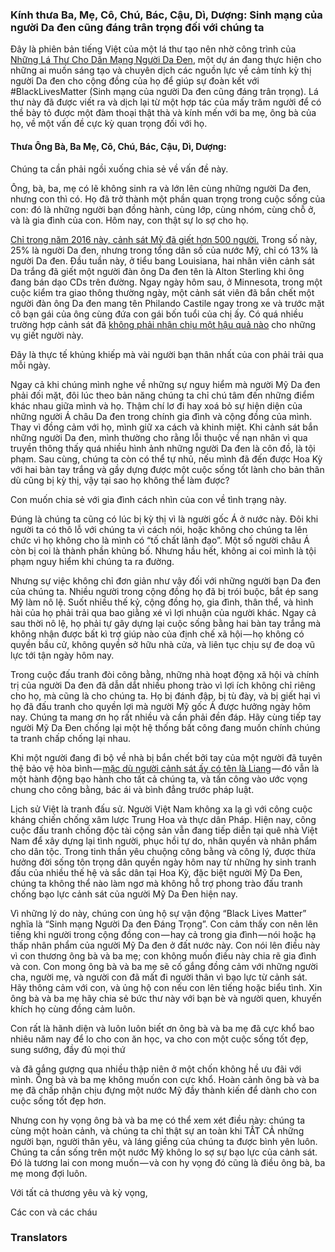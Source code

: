 ### Kính thưa Ba, Mẹ, Cô, Chú, Bác, Cậu, Dì, Dượng: Sinh mạng của người Da đen cũng đáng trân trọng đối với chúng ta

Đây là phiên bản tiếng Việt của một lá thư tạo nên nhờ công trình của [Những Lá Thư Cho Dân Mạng Người Da Đen](http://about.lettersforblacklives.com/), một dự án đang thực hiện cho những ai muốn sáng tạo và chuyên dịch các nguồn lực về cảm tính kỳ thị người Da đen cho cộng đồng của họ để giúp sự đoàn kết với #BlackLivesMatter (Sinh mạng của người Da đen cũng đáng trân trọng). Lá thư này đã được viết ra và dịch lại từ một hợp tác của mấy trăm người để có thề bày tỏ được một đàm thoại thật thà và kính mến với ba mẹ, ông bà của họ, về một vấn đề cực kỳ quan trọng đối với họ.

#### Thưa Ông Bà, Ba Mẹ, Cô, Chú, Bác, Cậu, Dì, Dượng:

Chúng ta cần phải ngồi xuống chia sẻ về vấn đề này.

Ông, bà, ba, mẹ có lẽ không sinh ra và lớn lên cùng những người Da đen, nhưng con thì có. Họ đã trở thành một phần quan trọng trong cuộc sống của con: đó là những người bạn đồng hành, cùng lớp, cùng nhóm, cùng chỗ ở, và là gia đình của con. Hôm nay, con thật sự lo sợ cho họ.

[Chỉ trong năm 2016 này, cảnh sát Mỹ đã giết hơn 500 người.](https://www.washingtonpost.com/graphics/national/police-shootings-2016/) Trong số này, 25% là người Da đen, nhưng trong tổng dân số của nước Mỹ, chỉ có 13% là người Da đen. Đầu tuần này, ở tiểu bang Louisiana, hai nhân viên cảnh sát Da trắng đã giết một người đàn ông Da đen tên là Alton Sterling khi ông đang bán dạo CDs trên đường. Ngay ngày hôm sau, ở Minnesota, trong một cuộc kiểm tra giao thông thường ngày, một cảnh sát viên đã bắn chết một người đàn ông Da đen mang tên Philando Castile ngay trong xe và trước mặt cô bạn gái của ông cùng đứa con gái bốn tuổi của chị ấy. Có quá nhiều trường hợp cảnh sát đã [không phải nhận chịu một hậu quả nào](http://www.washingtonpost.com/sf/investigative/2015/04/11/thousands-dead-few-prosecuted/) cho những vụ giết người này.

Đây là thực tế khủng khiếp mà vài người bạn thân nhất của con phải trải qua mỗi ngày.

Ngay cả khi chúng mình nghe về những sự nguy hiểm mà người Mỹ Da đen phải đối mặt, đôi lúc theo bản năng chúng ta chỉ chú tâm đến những điểm khác nhau giữa mình và họ. Thậm chí lơ đi hay xoá bỏ sự hiện diện của những người Á châu Da đen trong chính gia đình và cộng đồng của mình. Thay vì đồng cảm với họ, mình giữ xa cách và khinh miệt. Khi cảnh sát bắn những người Da đen, mình thường cho rằng lỗi thuộc về nạn nhân vì qua truyền thông thấy quá nhiều hình ảnh những người Da đen là côn đồ, là tội phạm. Sau cùng, chúng ta còn có thể tự nhủ, nếu mình đã đến được Hoa Kỳ với hai bàn tay trắng và gầy dựng được một cuộc sống tốt lành cho bản thân dù cũng bị kỳ thị, vậy tại sao họ không thể làm được?

Con muốn chia sẻ với gia đình cách nhìn của con về tình trạng này.

Đúng là chúng ta cũng có lúc bị kỳ thị vì là người gốc Á ở nước này. Đôi khi người ta có thô lỗ với chúng ta vì cách nói, hoặc không cho chúng ta lên chức vì họ không cho là mình có “tố chất lãnh đạo”. Một số người châu Á còn bị coi là thành phần khủng bố. Nhưng hầu hết, không ai coi mình là tội phạm nguy hiểm khi chúng ta ra đường.

Nhưng sự việc không chỉ đơn giản như vậy đối với những người bạn Da đen của chúng ta. Nhiều người trong cộng đồng họ đã bị trói buộc, bắt ép sang Mỹ làm nô lệ. Suốt nhiều thế kỷ, cộng đồng họ, gia đình, thân thể, và hình hài của họ phải trải qua bao giằng xé vì lợi nhuận của người khác. Ngay cả sau thời nô lệ, họ phải tự gây dựng lại cuộc sống bằng hai bàn tay trắng mà không nhận được bất kì trợ giúp nào của định chế xã hội — họ không có quyền bầu cử, không quyền sở hữu nhà cửa, và liên tục chịu sự đe doạ vũ lực tới tận ngày hôm nay.

Trong cuộc đấu tranh đòi công bằng, những nhà hoạt động xã hội và chính trị của người Da đen đã dẫn dắt nhiều phong trào vì lợi ích không chỉ riêng cho họ, mà cũng là cho chúng ta. Họ bị đánh đập, bị tù đày, và bị giết hại vì họ đã đấu tranh cho quyền lợi mà người Mỹ gốc Á được hưởng ngày hôm nay. Chúng ta mang ơn họ rất nhiều và cần phải đền đáp. Hãy cùng tiếp tay người Mỹ Da Đen chống lại một hệ thống bất công đang muốn chính chúng ta tranh chấp chống lại nhau.

Khi một người đang đi bộ về nhà bị bắn chết bởi tay của một người đã tuyên thệ bảo vệ hòa bình — [mặc dù người cảnh sát ấy có tên là Liang](http://nypost.com/2016/04/19/nypd-cop-peter-liang-gets-community-service-for-killing-akai-gurley/) — đó vẫn là một hành động bạo hành cho tất cả chúng ta, và tấn công vào ước vọng chung cho công bằng, bác ái và bình đẳng trước pháp luật.

Lịch sử Việt là tranh đấu sử. Người Việt Nam không xa lạ gì với công cuộc kháng chiến chống xâm lược Trung Hoa và thực dân Pháp. Hiện nay, công cuộc đấu tranh chống độc tài cộng sản vẫn đang tiếp diễn tại quê nhà Việt Nam để xây dựng lại tình người, phục hồi tự do, nhân quyền và nhân phẩm cho dân tộc. Trong tinh thần yêu chuộng công bằng và công lý, được thừa hưởng đời sống tôn trọng dân quyền ngày hôm nay từ những hy sinh tranh đấu của nhiều thế hệ và sắc dân tại Hoa Kỳ, đặc biệt người Mỹ Da Đen, chúng ta không thể nào làm ngơ mà không hỗ trợ phong trào đấu tranh chống bạo lực cảnh sát của người Mỹ Da Đen hiện nay.

Vì những lý do này, chúng con ủng hộ sự vận động “Black Lives Matter” nghĩa là “Sinh mạng Người Da đen Đáng Trọng”. Con cảm thấy con nên lên tiếng khi người trong cộng đồng con — hay cả trong gia đình — nói hoặc hạ thấp nhân phẩm của người Mỹ Da đen ở đất nước này. Con nói lên điều này vì con thương ông bà và ba mẹ; con không muốn điều này chia rẽ gia đình và con. Con mong ông bà và ba mẹ sẽ cố gắng đồng cảm với những người cha, người mẹ, và người con đã mất đi người thân vì bạo lực từ cảnh sát. Hãy thông cảm với con, và ủng hộ con nếu con lên tiếng hoặc biểu tình. Xin ông bà và ba mẹ hãy chia sẻ bức thư này với bạn bè và người quen, khuyến khích họ cùng đồng cảm luôn.

Con rất là hãnh diện và luôn luôn biết ơn ông bà và ba mẹ đã cực khổ bao nhiêu năm nay để lo cho con ăn học, va cho con một cuộc sống tốt đẹp, sung sướng, đầy đủ mọi thứ

và đã gắng gượng qua nhiều thập niên ở một chốn không hề ưu đãi với mình. Ông bà và ba mẹ không muốn con cực khổ. Hoàn cảnh ông bà và ba mẹ đã chấp nhận chịu đựng một nước Mỹ đầy thành kiến để dành cho con cuộc sống tốt đẹp hơn.

Nhưng con hy vọng ông bà và ba mẹ có thể xem xét điều này: chúng ta cùng một hoàn cảnh, và chúng ta chỉ thật sự an toàn khi TẤT CẢ những người bạn, người thân yêu, và láng giềng của chúng ta được bình yên luôn. Chúng ta cần sống trên một nước Mỹ không lo sợ sự bạo lực của cảnh sát. Đó là tương lai con mong muốn — và con hy vọng đó cũng là điều ông bà, ba mẹ mong đợi luôn.

Với tất cả thương yêu và kỳ vọng,

Các con và các cháu

### Translators


